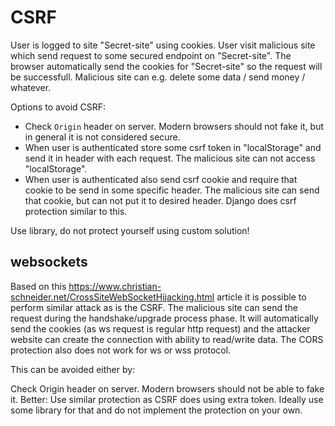 # CSRF

User is logged to site "Secret-site" using cookies. User visit malicious site which send request to some secured endpoint on "Secret-site". The browser automatically
send the cookies for "Secret-site" so the request will be successfull. Malicious site can e.g. delete some data / send money / whatever.

Options to avoid CSRF:
* Check `Origin` header on server. Modern browsers should not fake it, but in general it is not considered secure.
* When user is authenticated store some csrf token in "localStorage" and send it in header with each request. The malicious site can not access "localStorage".
* When user is authenticated also send csrf cookie and require that cookie to be send in some specific header. The malicious site can send that cookie, but can not
  put it to desired header. Django does csrf protection similar to this.

Use library, do not protect yourself using custom solution!

## websockets
Based on this https://www.christian-schneider.net/CrossSiteWebSocketHijacking.html article it is possible to perform similar attack as is the CSRF. The malicious site can send the request during the handshake/upgrade process phase. It will automatically send the cookies (as ws request is regular http request) and the attacker website can create the connection with ability to read/write data. The CORS protection also does not work for ws or wss protocol.

This can be avoided either by:

Check Origin header on server. Modern browsers should not be able to fake it.
Better: Use similar protection as CSRF does using extra token.
Ideally use some library for that and do not implement the protection on your own.
